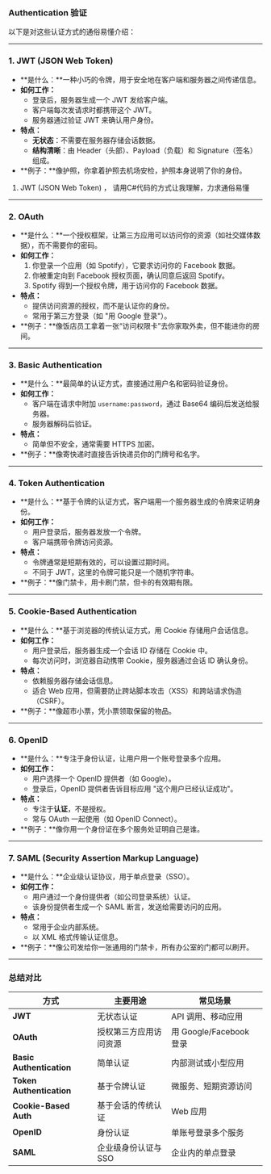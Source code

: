 ### Authentication 验证
以下是对这些认证方式的通俗易懂介绍：

---

### **1. JWT (JSON Web Token)**
- **是什么：**一种小巧的令牌，用于安全地在客户端和服务器之间传递信息。
- **如何工作：**
  - 登录后，服务器生成一个 JWT 发给客户端。
  - 客户端每次发请求时都携带这个 JWT。
  - 服务器通过验证 JWT 来确认用户身份。
- **特点：**
  - **无状态**：不需要在服务器存储会话数据。
  - **结构清晰**：由 Header（头部）、Payload（负载）和 Signature（签名）组成。
- **例子：**像护照，你拿着护照去机场安检，护照本身说明了你的身份。

1. JWT (JSON Web Token)   ， 请用C#代码的方式让我理解，力求通俗易懂
---

### **2. OAuth**
- **是什么：**一个授权框架，让第三方应用可以访问你的资源（如社交媒体数据），而不需要你的密码。
- **如何工作：**
  1. 你登录一个应用（如 Spotify），它要求访问你的 Facebook 数据。
  2. 你被重定向到 Facebook 授权页面，确认同意后返回 Spotify。
  3. Spotify 得到一个授权令牌，用于访问你的 Facebook 数据。
- **特点：**
  - 提供访问资源的授权，而不是认证你的身份。
  - 常用于第三方登录（如 "用 Google 登录"）。
- **例子：**像饭店员工拿着一张“访问权限卡”去你家取外卖，但不能进你的房间。

---

### **3. Basic Authentication**
- **是什么：**最简单的认证方式，直接通过用户名和密码验证身份。
- **如何工作：**
  - 客户端在请求中附加 `username:password`，通过 Base64 编码后发送给服务器。
  - 服务器解码后验证。
- **特点：**
  - 简单但不安全，通常需要 HTTPS 加密。
- **例子：**像寄快递时直接告诉快递员你的门牌号和名字。

---

### **4. Token Authentication**
- **是什么：**基于令牌的认证方式，客户端用一个服务器生成的令牌来证明身份。
- **如何工作：**
  - 用户登录后，服务器发放一个令牌。
  - 客户端携带令牌访问资源。
- **特点：**
  - 令牌通常是短期有效的，可以设置过期时间。
  - 不同于 JWT，这里的令牌可能只是一个随机字符串。
- **例子：**像门禁卡，用卡刷门禁，但卡的有效期有限。

---

### **5. Cookie-Based Authentication**
- **是什么：**基于浏览器的传统认证方式，用 Cookie 存储用户会话信息。
- **如何工作：**
  - 用户登录后，服务器生成一个会话 ID 存储在 Cookie 中。
  - 每次访问时，浏览器自动携带 Cookie，服务器通过会话 ID 确认身份。
- **特点：**
  - 依赖服务器存储会话信息。
  - 适合 Web 应用，但需要防止跨站脚本攻击（XSS）和跨站请求伪造（CSRF）。
- **例子：**像超市小票，凭小票领取保留的物品。

---

### **6. OpenID**
- **是什么：**专注于身份认证，让用户用一个账号登录多个应用。
- **如何工作：**
  - 用户选择一个 OpenID 提供者（如 Google）。
  - 登录后，OpenID 提供者告诉目标应用 "这个用户已经认证成功"。
- **特点：**
  - 专注于**认证**，不是授权。
  - 常与 OAuth 一起使用（如 OpenID Connect）。
- **例子：**像你用一个身份证在多个服务处证明自己是谁。

---

### **7. SAML (Security Assertion Markup Language)**
- **是什么：**企业级认证协议，用于单点登录（SSO）。
- **如何工作：**
  - 用户通过一个身份提供者（如公司登录系统）认证。
  - 该身份提供者生成一个 SAML 断言，发送给需要访问的应用。
- **特点：**
  - 常用于企业内部系统。
  - 以 XML 格式传输认证信息。
- **例子：**像公司发给你一张通用的门禁卡，所有办公室的门都可以刷开。

---

### **总结对比**
| 方式                  | 主要用途                  | 常见场景                      |
|-----------------------|---------------------------|-------------------------------|
| **JWT**              | 无状态认证                | API 调用、移动应用            |
| **OAuth**            | 授权第三方应用访问资源    | 用 Google/Facebook 登录       |
| **Basic Authentication** | 简单认证               | 内部测试或小型应用            |
| **Token Authentication** | 基于令牌认证           | 微服务、短期资源访问          |
| **Cookie-Based Auth** | 基于会话的传统认证       | Web 应用                      |
| **OpenID**           | 身份认证                 | 单账号登录多个服务            |
| **SAML**             | 企业级身份认证与 SSO     | 企业内的单点登录              |